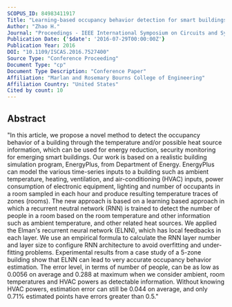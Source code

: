 ```yaml
---
SCOPUS_ID: 84983411917
Title: "Learning-based occupancy behavior detection for smart buildings"
Author: "Zhao H."
Journal: "Proceedings - IEEE International Symposium on Circuits and Systems"
Publication Date: {'$date': '2016-07-29T00:00:00Z'}
Publication Year: 2016
DOI: "10.1109/ISCAS.2016.7527400"
Source Type: "Conference Proceeding"
Document Type: "cp"
Document Type Description: "Conference Paper"
Affiliation: "Marlan and Rosemary Bourns College of Engineering"
Affiliation Country: "United States"
Cited by count: 10
---
```


## Abstract
"In this article, we propose a novel method to detect the occupancy behavior of a building through the temperature and/or possible heat source information, which can be used for energy reduction, security monitoring for emerging smart buildings. Our work is based on a realistic building simulation program, EnergyPlus, from Department of Energy. EnergyPlus can model the various time-series inputs to a building such as ambient temperature, heating, ventilation, and air-conditioning (HVAC) inputs, power consumption of electronic equipment, lighting and number of occupants in a room sampled in each hour and produce resulting temperature traces of zones (rooms). The new approach is based on a learning based approach in which a recurrent neutral network (RNN) is trained to detect the number of people in a room based on the room temperature and other information such as ambient temperature, and other related heat sources. We applied the Elman's recurrent neural network (ELNN), which has local feedbacks in each layer. We use an empirical formula to calculate the RNN layer number and layer size to configure RNN architecture to avoid overfitting and under-fitting problems. Experimental results from a case study of a 5-zone building show that ELNN can lead to very accurate occupancy behavior estimation. The error level, in terms of number of people, can be as low as 0.0056 on average and 0.288 at maximum when we consider ambient, room temperatures and HVAC powers as detectable information. Without knowing HVAC powers, estimation error can still be 0.044 on average, and only 0.71% estimated points have errors greater than 0.5."
